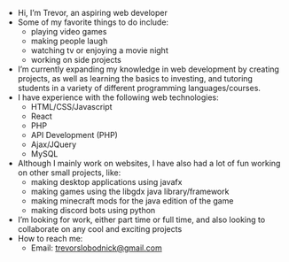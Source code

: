 - Hi, I’m Trevor, an aspiring web developer
- Some of my favorite things to do include:
     - playing video games
     - making people laugh
     - watching tv or enjoying a movie night
     - working on side projects
- I’m currently expanding my knowledge in web development by creating projects, as well as learning the basics to investing, and tutoring students in a variety of different programming languages/courses.
- I have experience with the following web technologies:
     - HTML/CSS/Javascript
     - React
     - PHP
     - API Development (PHP)
     - Ajax/JQuery
     - MySQL
- Although I mainly work on websites, I have also had a lot of fun working on other small projects, like:
     - making desktop applications using javafx
     - making games using the libgdx java library/framework
     - making minecraft mods for the java edition of the game
     - making discord bots using python
- I’m looking for work, either part time or full time, and also looking to collaborate on any cool and exciting projects
- How to reach me:
     - Email: trevorslobodnick@gmail.com
